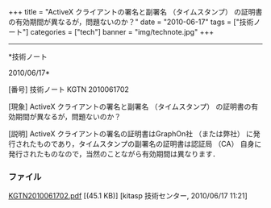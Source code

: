 ﻿+++
title = "ActiveX クライアントの署名と副署名 （タイムスタンプ） の証明書の有効期間が異なるが，問題ないのか？"
date = "2010-06-17"
tags = ["技術ノート"]
categories = ["tech"]
banner = "img/technote.jpg"
+++

-----------------------------------------------------------------------------------------------------------------------------

*技術ノート

2010/06/17*


[番号]
技術ノート KGTN 2010061702

[現象]
ActiveX クライアントの署名と副署名 （タイムスタンプ）
の証明書の有効期間が異なるが，問題ないのか？

[説明]
ActiveX クライアントの署名の証明書はGraphOn社 （または弊社）
に発行されたものであり，タイムスタンプの副署名の証明書は認証局 （CA）
自身に発行されたものなので，当然のことながら有効期間は異なります．


### ファイル

 
 


[KGTN2010061702.pdf](http://techreport.kitasp.net/attachments/download/201/KGTN2010061702.pdf)
 [(45.1 KB)] [kitasp 技術センター, 2010/06/17
11:21]


 


 

